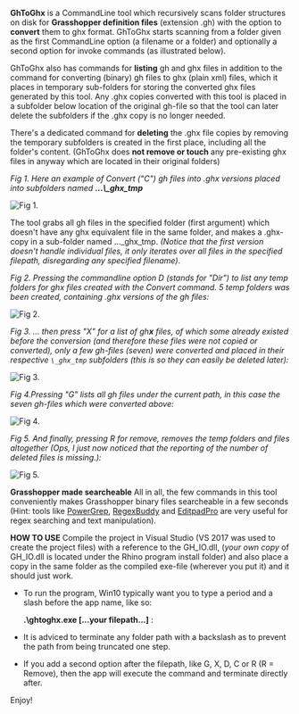 
**GhToGhx** is a CommandLine tool which recursively scans folder structures on disk for **Grasshopper definition files** (extension .gh) with the option to **convert** them to ghx format. GhToGhx starts scanning from a folder given as the first CommandLine option (a filename or a folder) and optionally a second option for invoke commands (as illustrated below). 

GhToGhx also has commands for **listing** gh and ghx files in addition to the command for converting (binary) gh files to ghx (plain xml) files, which it places in temporary sub-folders for storing the converted ghx files generated by this tool. Any .ghx copies converted with this tool is placed in a subfolder below location of the original gh-file so that the tool can later delete the subfolders if the .ghx copy is no longer needed.

There's a dedicated command for **deleting** the .ghx file copies by removing the temporary subfolders is created in the first place, including all the folder's content. (GhToGhx does **not remove or touch** any pre-existing ghx files in anyway which are located in their original folders)

_Fig 1. Here an example of Convert ("C") gh files into .ghx versions placed into subfolders named **...\\_ghx_tmp**_

![Fig 1.](https://discourse-cdn-sjc1.com/mcneel/uploads/default/original/3X/a/8/a8029c112ae7e2c06bb13958b6ba77cd976a6f83.png)

The tool grabs all gh files in the specified folder (first argument) which doesn't have any ghx equivalent file in the same folder, and makes a .ghx-copy in a sub-folder named ...\_ghx_tmp\. _(Notice that the first version doesn't handle individual files, it only iterates over all files in the specified filepath, disregarding any specified filename)_.

_Fig 2. Pressing the commandline option D (stands for "Dir") to list any temp folders for ghx files created with the Convert command. 5 temp folders was been created, containing .ghx versions of the gh files:_

![Fig 2.](https://discourse-cdn-sjc1.com/mcneel/uploads/default/original/3X/9/e/9e9fb6e566204fb86690c8d2257c6b6feb3a2d0f.png)

_Fig 3. ... then press "X" for a list of gh**x** files, of which some already existed before the conversion (and therefore these files were not copied or converted), only a few gh-files (seven) were converted and placed in their respective ```\_ghx_tmp``` subfolders (this is so they can easily be deleted later):_

![Fig 3.](https://discourse-cdn-sjc1.com/mcneel/uploads/default/original/3X/f/7/f71be52a5b29c36cecc01d4fd272f63a50d8c8be.png)

_Fig 4.Pressing "G" lists all gh files under the current path, in this case the seven gh-files which were converted above:_

![Fig 4.](https://discourse-cdn-sjc1.com/mcneel/uploads/default/original/3X/7/7/776da32a640a2db4959e56e5af9c95ecfeeec484.png) 

_Fig 5. And finally, pressing R for remove, removes the temp folders and files altogether (Ops, I just now noticed that the reporting of the number of deleted files is missing.):_

![Fig 5.](https://discourse-cdn-sjc1.com/mcneel/uploads/default/original/3X/1/9/196981d4e4cff35a79267cb4a6e4a3a52899172f.png) 

**Grasshopper made searcheable**
All in all, the few commands in this tool conveniently makes Grasshopper binary files searcheable in a few seconds (Hint: tools like [PowerGrep](https://www.powergrep.com/), [RegexBuddy](https://www.regexbuddy.com/) and [EditpadPro](https://www.editpadpro.com/) are very useful for regex searching and text manipulation).

**HOW TO USE**
Compile the project in Visual Studio (VS 2017 was used to create the project files) with a reference to the GH_IO.dll, (__your own_ copy_ of GH_IO.dll is located under the Rhino program install folder) and also place a copy in the same folder as the compiled exe-file (wherever you put it) and it should just work.

* To run the  program, Win10 typically want you to type a period and a slash before the app name, like so:

  **.\ghtoghx.exe [...your filepath...]** :

* It is adviced to terminate any folder path with a backslash as to prevent the path from being truncated one step.
* If you add a second option after the filepath, like G, X, D, C or R (R = Remove), then the app will execute the command and terminate directly after.

Enjoy!